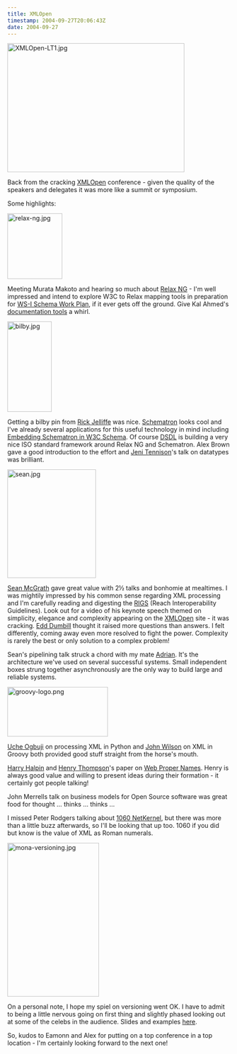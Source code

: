 ```yaml
---
title: XMLOpen
timestamp: 2004-09-27T20:06:43Z
date: 2004-09-27
---
```


<a href='http://www.xmlopen.org'><img alt="XMLOpen-LT1.jpg" src="http://blog.whatfettle.com/archives/XMLOpen-LT1.jpg" width="400" height="291" border="0" /></a>

Back from the cracking <a href='http://www.xmlopen.org'>XMLOpen</a> conference - given the quality of the speakers and delegates it was more like a summit or symposium.
<!--more-->
Some highlights:

<a href='http://www.oreilly.com/catalog/relax/'><img alt="relax-ng.jpg" src="http://blog.whatfettle.com/archives/relax-ng.jpg" width="124" height="148" border="0" /></a>

Meeting Murata Makoto and hearing so much about <a href='http://www.relaxng.org/'>Relax NG</a> - I'm well impressed and intend to explore W3C to Relax mapping tools in preparation for <a href='http://www.ws-i.org/docs/charters/Schema_Plan_Charter1-0.pdf'>WS-I Schema Work Plan</a>, if it ever gets off the ground. Give Kal Ahmed's <a href='http://www.techquila.com/rng-tools.html'>documentation tools</a> a whirl.

<a href='http://www.schematron.com'><img alt="bilby.jpg" src="http://blog.whatfettle.com/archives/bilby.jpg" width="100" height="204" border="0" /></a>

Getting a bilby pin from <a href='http://www.oreillynet.com/pub/wlg/5334'>Rick Jelliffe</a> was nice. <a href='http://www.schematron.com/'>Schematron</a> looks cool and I've already several applications for this useful technology in mind including <a href='http://msdn.microsoft.com/xml/default.aspx?pull=/library/en-us/dnxml/html/schematron.asp'>Embedding Schematron in W3C Schema</a>. Of course <a href='http://www.dsdl.org/'>DSDL</a> is building a very nice ISO standard framework around Relax NG and Schematron. Alex Brown gave a good introduction to the effort and <a href='http://www.jenitennison.com/'>Jeni Tennison</a>'s talk on datatypes was brilliant.

<a href='http://www.xmluk.org/slides/cambridge-2004/optimal-xml-mcgrath.pdf'><img alt="sean.jpg" src="http://blog.whatfettle.com/archives/sean.jpg" width="200" height="245" border="0" /></a>

<a href='http://seanmcgrath.blogspot.com/'>Sean McGrath</a> gave great value with 2½ talks and bonhomie at mealtimes. I was mightily impressed by his common sense regarding XML processing and I'm carefully reading and digesting the <a href='http://sdec.reach.ie/rigs/'>RIGS</a> (Reach Interoperability Guidelines). Look out for a video of his keynote speech themed on simplicity, elegance and complexity appearing on the <a href='http://www.xmlopen.org'>XMLOpen</a> site - it was cracking. <a href='http://usefulinc.com/edd/blog/2004/9/24'>Edd Dumbill</a> thought it raised more questions than answers. I felt differently, coming away even more resolved to fight the power. Complexity is rarely the best or only solution to a complex problem!

Sean's pipelining talk struck a chord with my mate <a href='http://jroller.com/page/smithap'>Adrian</a>. It's the architecture we've used on several successful systems. Small independent boxes strung together asynchronously are the only way to build large and reliable systems. 

<a href='http://groovy.codehaus.org/'><img alt="groovy-logo.png" src="http://blog.whatfettle.com/archives/groovy-logo.png" width="227" height="112" border="0" /></a>

<a href='http://uche.ogbuji.net/uche.ogbuji.net/caramusis/'>Uche Ogbuji</a> on processing XML in Python and <a href='http://wilson.co.uk/'>John Wilson</a> on XML in Groovy both provided good stuff straight from the horse's mouth. 

<a href='http://www.ibiblio.org/hhalpin/'>Harry Halpin</a> and <a href='http://www.ltg.ed.ac.uk/~ht/'>Henry Thompson</a>'s paper on <a href='http://www.cogsci.ed.ac.uk/~ht/webpropernames/'>Web Proper Names</a>. Henry is always good value and willing to present ideas during their formation - it certainly got people talking!

John Merrells talk on business models for Open Source software was great food for thought … thinks … thinks …

I missed Peter Rodgers talking about <a href='http://www.1060.org/'>1060 NetKernel</a>, but there was more than a little buzz afterwards, so I'll be looking that up too. 1060 if you did but know is the value of XML as Roman numerals.

<img alt="mona-versioning.jpg" src="http://blog.whatfettle.com/archives/mona-versioning.jpg" width="207" height="347" border="0" />

On a personal note, I hope my spiel on versioning went OK. I have to admit to being a little nervous going on first thing and slightly phased looking out at some of the celebs in the audience. Slides and examples <a href='http://whatfettle.com/2004/09/XMLOpen/'>here</a>.

So, kudos to Eamonn and Alex for putting on a top conference in a top location - I'm certainly looking forward to the next one!

